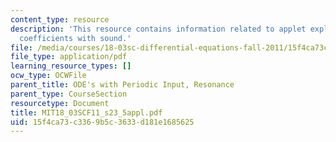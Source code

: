 ```yaml
---
content_type: resource
description: 'This resource contains information related to applet exploration: fourier
  coefficients with sound.'
file: /media/courses/18-03sc-differential-equations-fall-2011/15f4ca73c3369b5c3633d181e1685625_MIT18_03SCF11_s23_5appl.pdf
file_type: application/pdf
learning_resource_types: []
ocw_type: OCWFile
parent_title: ODE's with Periodic Input, Resonance
parent_type: CourseSection
resourcetype: Document
title: MIT18_03SCF11_s23_5appl.pdf
uid: 15f4ca73-c336-9b5c-3633-d181e1685625
---
```

